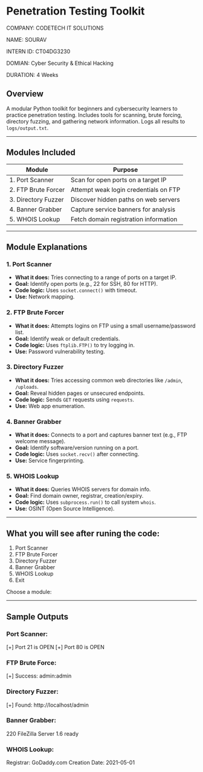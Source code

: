 # Penetration Testing Toolkit

COMPANY: CODETECH IT SOLUTIONS

NAME: SOURAV

INTERN ID: CT04DG3230

DOMIAN: Cyber Security & Ethical Hacking

DURATION: 4 Weeks

## Overview 

A modular Python toolkit for beginners and cybersecurity learners to practice penetration testing. Includes tools for scanning, brute forcing, directory fuzzing, and gathering network information. Logs all results to `logs/output.txt`.

---

## Modules Included

| Module             | Purpose                                |
|--------------------|----------------------------------------|
| 1. Port Scanner     | Scan for open ports on a target IP     |
| 2. FTP Brute Forcer | Attempt weak login credentials on FTP  |
| 3. Directory Fuzzer | Discover hidden paths on web servers   |
| 4. Banner Grabber   | Capture service banners for analysis   |
| 5. WHOIS Lookup     | Fetch domain registration information  |

---

## Module Explanations

### 1. **Port Scanner**
- **What it does:** Tries connecting to a range of ports on a target IP.
- **Goal:** Identify open ports (e.g., 22 for SSH, 80 for HTTP).
- **Code logic:** Uses `socket.connect()` with timeout.
- **Use:** Network mapping.

### 2. **FTP Brute Forcer**
- **What it does:** Attempts logins on FTP using a small username/password list.
- **Goal:** Identify weak or default credentials.
- **Code logic:** Uses `ftplib.FTP()` to try logging in.
- **Use:** Password vulnerability testing.

### 3. **Directory Fuzzer**
- **What it does:** Tries accessing common web directories like `/admin`, `/uploads`.
- **Goal:** Reveal hidden pages or unsecured endpoints.
- **Code logic:** Sends `GET` requests using `requests`.
- **Use:** Web app enumeration.

### 4. **Banner Grabber**
- **What it does:** Connects to a port and captures banner text (e.g., FTP welcome message).
- **Goal:** Identify software/version running on a port.
- **Code logic:** Uses `socket.recv()` after connecting.
- **Use:** Service fingerprinting.

### 5. **WHOIS Lookup**
- **What it does:** Queries WHOIS servers for domain info.
- **Goal:** Find domain owner, registrar, creation/expiry.
- **Code logic:** Uses `subprocess.run()` to call system `whois`.
- **Use:** OSINT (Open Source Intelligence).

---

## What you will see after runing the code:

1. Port Scanner
2. FTP Brute Forcer
3. Directory Fuzzer
4. Banner Grabber
5. WHOIS Lookup
0. Exit

Choose a module:

---

## Sample Outputs

### Port Scanner:

[+] Port 21 is OPEN
[+] Port 80 is OPEN

### FTP Brute Force:

[+] Success: admin:admin

### Directory Fuzzer:

[+] Found: http://localhost/admin

### Banner Grabber:

220 FileZilla Server 1.6 ready

### WHOIS Lookup:

Registrar: GoDaddy.com
Creation Date: 2021-05-01

